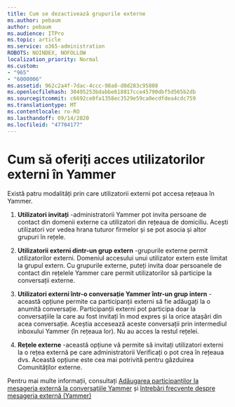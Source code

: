 ```yaml
---
title: Cum se dezactivează grupurile externe
ms.author: pebaum
author: pebaum
ms.audience: ITPro
ms.topic: article
ms.service: o365-administration
ROBOTS: NOINDEX, NOFOLLOW
localization_priority: Normal
ms.custom:
- "965"
- "6000006"
ms.assetid: 962c2a4f-7dac-4ccc-98a8-d0d283c95808
ms.openlocfilehash: 30495253bdabbe618817cce45790dbf5d565b2db
ms.sourcegitcommit: c6692ce0fa1358ec3529e59ca0ecdfdea4cdc759
ms.translationtype: MT
ms.contentlocale: ro-RO
ms.lasthandoff: 09/14/2020
ms.locfileid: "47704177"
---
```

# <a name="how-to-give-access-to-external-users-in-yammer"></a>Cum să oferiți acces utilizatorilor externi în Yammer

Există patru modalități prin care utilizatorii externi pot accesa rețeaua în Yammer.
  
1. **Utilizatori invitați** -administratorii Yammer pot invita persoane de contact din domenii externe ca utilizatori din rețeaua de domiciliu. Acești utilizatori vor vedea hrana tuturor firmelor și se pot asocia și altor grupuri în rețele.

2. **Utilizatorii externi dintr-un grup extern** -grupurile externe permit utilizatorilor externi. Domeniul accesului unui utilizator extern este limitat la grupul extern. Cu grupurile externe, puteți invita doar persoanele de contact din rețelele Yammer care permit utilizatorilor să participe la conversații externe.

3. **Utilizatori externi într-o conversație Yammer într-un grup intern** -această opțiune permite ca participanții externi să fie adăugați la o anumită conversație. Participanții externi pot participa doar la conversațiile la care au fost invitați în mod expres și la orice atașări din acea conversație. Aceștia accesează aceste conversații prin intermediul inboxului Yammer (în rețeaua lor). Nu au acces la restul rețelei.

4. **Rețele externe** -această opțiune vă permite să invitați utilizatori externi la o rețea externă pe care administratorii Verificați o pot crea în rețeaua dvs. Această opțiune este cea mai potrivită pentru găzduirea Comunităților externe.

Pentru mai multe informații, consultați [Adăugarea participanților la mesageria externă la conversațiile Yammer](https://docs.microsoft.com/yammer/work-with-external-users/add-external-participants) și [întrebări frecvente despre mesageria externă (Yammer)](https://docs.microsoft.com/yammer/work-with-external-users/external-messaging-faq)
  